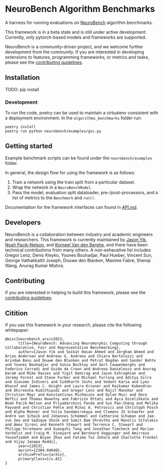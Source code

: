 # NeuroBench Algorithm Benchmarks
A harness for running evaluations on [NeuroBench](https://neurobench.ai) algorithm benchmarks.

This framework is in a beta state and is still under active development. Currently, only pytorch-based models and frameworks are supported.

NeuroBench is a community-driven project, and we welcome further development from the community. If you are interested in developing extensions to features, programming frameworks, or metrics and tasks, please see the [contributing guidelines](CONTRIBUTING.md).

## Installation
TODO: pip install

### Development
To run the code, poetry can be used to maintain a virtualenv consistent with a deployment environment. In the `algorithms_benchmarks` folder run:
```
poetry install
poetry run python neurobench/examples/gsc.py
```

## Getting started
Example benchmark scripts can be found under the `neurobench/examples` folder. 

In general, the design flow for using the framework is as follows:
	
1. Train a network using the train split from a particular dataset.
2. Wrap the network in a `NeuroBenchModel`.
3. Pass the model, evaluation split dataloader, pre-/post-processors, and a list of metrics to the `Benchmark` and `run()`.

Documentation for the framework interfaces can found in [API.md](API.md).

## Developers
NeuroBench is a collaboration between industry and academic engineers and researchers. This framework is currently maintained by [Jason Yik](https://www.linkedin.com/in/jasonlyik/), [Noah Pacik-Nelson](https://www.linkedin.com/in/noah-pacik-nelson/), and [Korneel Van den Berghe](https://www.linkedin.com/in/korneel-van-den-berghe/), and there have been technical contributions from many others. A non-exhaustive list includes Gregor Lenz, Denis Kleyko, Younes Bouhadjar, Paul Hueber, Vincent Sun, George Vathakkattil Joseph, Douwe den Blanken, Maxime Fabre, Shenqi Wang, Anurag Kumar Mishra.

## Contributing
If you are interested in helping to build this framework, please see the [contributing guidelines](CONTRIBUTING.md).

## Citition
If you use this framework in your research, please cite the following whitepaper:

```
@misc{neurobench_arxiv2023,
      title={NeuroBench: Advancing Neuromorphic Computing through Collaborative, Fair and Representative Benchmarking}, 
      author={Jason Yik and Soikat Hasan Ahmed and Zergham Ahmed and Brian Anderson and Andreas G. Andreou and Chiara Bartolozzi and Arindam Basu and Douwe den Blanken and Petrut Bogdan and Sander Bohte and Younes Bouhadjar and Sonia Buckley and Gert Cauwenberghs and Federico Corradi and Guido de Croon and Andreea Danielescu and Anurag Daram and Mike Davies and Yigit Demirag and Jason Eshraghian and Jeremy Forest and Steve Furber and Michael Furlong and Aditya Gilra and Giacomo Indiveri and Siddharth Joshi and Vedant Karia and Lyes Khacef and James C. Knight and Laura Kriener and Rajkumar Kubendran and Dhireesha Kudithipudi and Gregor Lenz and Rajit Manohar and Christian Mayr and Konstantinos Michmizos and Dylan Muir and Emre Neftci and Thomas Nowotny and Fabrizio Ottati and Ayca Ozcelikkale and Noah Pacik-Nelson and Priyadarshini Panda and Sun Pao-Sheng and Melika Payvand and Christian Pehle and Mihai A. Petrovici and Christoph Posch and Alpha Renner and Yulia Sandamirskaya and Clemens JS Schaefer and André van Schaik and Johannes Schemmel and Catherine Schuman and Jae-sun Seo and Sadique Sheik and Sumit Bam Shrestha and Manolis Sifalakis and Amos Sironi and Kenneth Stewart and Terrence C. Stewart and Philipp Stratmann and Guangzhi Tang and Jonathan Timcheck and Marian Verhelst and Craig M. Vineyard and Bernhard Vogginger and Amirreza Yousefzadeh and Biyan Zhou and Fatima Tuz Zohora and Charlotte Frenkel and Vijay Janapa Reddi},
      year={2023},
      eprint={2304.04640},
      archivePrefix={arXiv},
      primaryClass={cs.AI}
}
```
